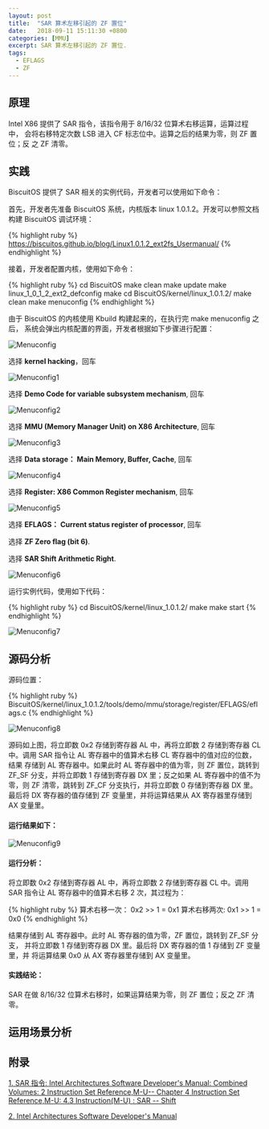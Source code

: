 ```yaml
---
layout: post
title:  "SAR 算术左移引起的 ZF 置位"
date:   2018-09-11 15:11:30 +0800
categories: [MMU]
excerpt: SAR 算术左移引起的 ZF 置位.
tags:
  - EFLAGS
  - ZF
---
```


## 原理

Intel X86 提供了 SAR 指令，该指令用于 8/16/32 位算术右移运算，运算过程中，
会将右移特定次数 LSB 进入 CF 标志位中。运算之后的结果为零，则 ZF 置位；反
之 ZF 清零。

## 实践

BiscuitOS 提供了 SAR 相关的实例代码，开发者可以使用如下命令：

首先，开发者先准备 BiscuitOS 系统，内核版本 linux 1.0.1.2。开发可以参照文档
构建 BiscuitOS 调试环境：

{% highlight ruby %}
https://biscuitos.github.io/blog/Linux1.0.1.2_ext2fs_Usermanual/
{% endhighlight %}


接着，开发者配置内核，使用如下命令：

{% highlight ruby %}
cd BiscuitOS
make clean
make update
make linux_1_0_1_2_ext2_defconfig
make
cd BiscuitOS/kernel/linux_1.0.1.2/
make clean
make menuconfig
{% endhighlight %}

由于 BiscuitOS 的内核使用 Kbuild 构建起来的，在执行完 make menuconfig 之后，
系统会弹出内核配置的界面，开发者根据如下步骤进行配置：

![Menuconfig](https://raw.githubusercontent.com/EmulateSpace/PictureSet/master/BiscuitOS/kernel/MMU000003.png)

选择 **kernel hacking**，回车

![Menuconfig1](https://raw.githubusercontent.com/EmulateSpace/PictureSet/master/BiscuitOS/kernel/MMU000004.png)

选择 **Demo Code for variable subsystem mechanism**, 回车

![Menuconfig2](https://raw.githubusercontent.com/EmulateSpace/PictureSet/master/BiscuitOS/kernel/MMU000005.png)

选择 **MMU (Memory Manager Unit) on X86 Architecture**, 回车

![Menuconfig3](https://raw.githubusercontent.com/EmulateSpace/PictureSet/master/BiscuitOS/kernel/MMU000006.png)

选择 **Data storage： Main  Memory, Buffer, Cache**, 回车

![Menuconfig4](https://raw.githubusercontent.com/EmulateSpace/PictureSet/master/BiscuitOS/kernel/MMU000007.png)

选择 **Register: X86 Common Register mechanism**, 回车

![Menuconfig5](https://raw.githubusercontent.com/EmulateSpace/PictureSet/master/BiscuitOS/kernel/MMU000008.png)

选择 **EFLAGS： Current status register of processor**, 回车

选择 **ZF Zero flag (bit 6)**.

选择 **SAR    Shift Arithmetic Right**.

![Menuconfig6](https://raw.githubusercontent.com/EmulateSpace/PictureSet/master/BiscuitOS/kernel/MMU000270.png)

运行实例代码，使用如下代码：

{% highlight ruby %}
cd BiscuitOS/kernel/linux_1.0.1.2/
make 
make start
{% endhighlight %}

![Menuconfig7](https://raw.githubusercontent.com/EmulateSpace/PictureSet/master/BiscuitOS/kernel/MMU000271.png)

## 源码分析

源码位置：

{% highlight ruby %}
BiscuitOS/kernel/linux_1.0.1.2/tools/demo/mmu/storage/register/EFLAGS/eflags.c
{% endhighlight %}

![Menuconfig8](https://raw.githubusercontent.com/EmulateSpace/PictureSet/master/BiscuitOS/kernel/MMU000272.png)

源码如上图，将立即数 0x2 存储到寄存器 AL 中，再将立即数 2 存储到寄存器 CL 
中。调用 SAR 指令让 AL 寄存器中的值算术右移 CL 寄存器中的值对应的位数，结果
存储到 AL 寄存器中。如果此时 AL 寄存器中的值为零，则 ZF 置位，跳转到 ZF_SF 
分支，并将立即数 1 存储到寄存器 DX 里；反之如果 AL 寄存器中的值不为零，则 
ZF 清零，跳转到 ZF_CF 分支执行，并将立即数 0 存储到寄存器 DX 里。最后将 DX 
寄存器的值存储到 ZF 变量里，并将运算结果从 AX 寄存器里存储到 AX 变量里。

#### 运行结果如下：

![Menuconfig9](https://raw.githubusercontent.com/EmulateSpace/PictureSet/master/BiscuitOS/kernel/MMU000273.png)

#### 运行分析：

将立即数 0x2 存储到寄存器 AL 中，再将立即数 2 存储到寄存器 CL 中。调用 SAR 
指令让 AL 寄存器中的值算术右移 2 次，其过程为：

{% highlight ruby %}
算术右移一次： 0x2 >> 1 = 0x1
算术右移两次:  0x1  >> 1 = 0x0
{% endhighlight %}

结果存储到 AL 寄存器中。此时 AL 寄存器的值为零，ZF 置位，跳转到 ZF_SF 分支，
并将立即数 1 存储到寄存器 DX 里。最后将 DX 寄存器的值 1 存储到 ZF 变量里，并
将运算结果 0x0 从 AX 寄存器里存储到 AX 变量里。

#### 实践结论：

SAR 在做 8/16/32 位算术右移时，如果运算结果为零，则 ZF 置位；反之 ZF 清零。

## 运用场景分析

## 附录

[1. SAR 指令: Intel Architectures Software Developer's Manual: Combined Volumes: 2 Instruction Set Reference,M-U-- Chapter 4 Instruction Set Reference,M-U: 4.3 Instruction(M-U) : SAR -- Shift](https://software.intel.com/en-us/articles/intel-sdm)

[2. Intel Architectures Software Developer's Manual](https://github.com/BiscuitOS/Documentation/blob/master/Datasheet/Intel-IA32_DevelopmentManual.pdf)
